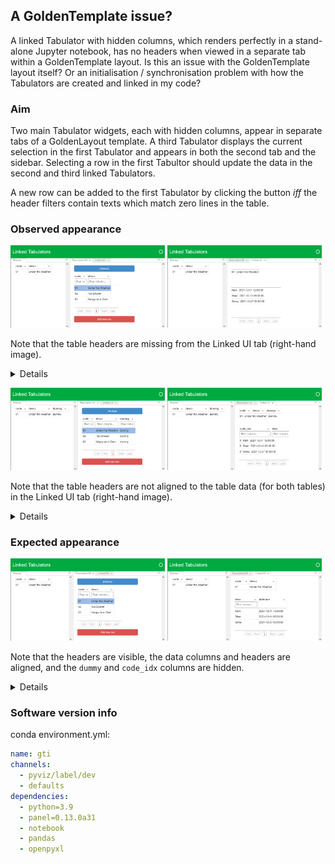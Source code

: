 ## A GoldenTemplate issue?
A linked Tabulator with hidden columns, which renders perfectly in a stand-alone Jupyter notebook, has no headers when viewed in a separate tab within a GoldenTemplate layout. Is this an issue with the GoldenTemplate layout itself? Or an initialisation / synchronisation problem with how the Tabulators are created and linked in my code?


### Aim
Two main Tabulator widgets, each with hidden columns, appear in separate tabs of a GoldenLayout template. A third Tabulator displays the current selection in the first Tabulator and appears in both the second tab and the sidebar. Selecting a row in the first Tabultor should update the data in the second and third linked Tabulators.

A new row can be added to the first Tabulator by clicking the button *iff* the header filters contain texts which match zero lines in the table.


### Observed appearance
<img src="screenshots/LinkTabs-hidesome-descr.png" width="49%" /> <img src="screenshots/LinkTabs-hidesome-linked.png" width="49%" />

Note that the table headers are missing from the Linked UI tab (right-hand image).

<details>

The above screenshots show the GoldenLayout app after either:
  * running the whole [GTI-UI-App notebook](./GTI-UI-App.ipynb) using `Cell > Run All`; or
  * running the first 4 cells after uncommenting the `hidden_columns=[...]` lines in the `gti.apps` sub-package:
    * [descr.py: line 28](https://github.com/grelston/GoldenTemplate-issue/blob/main/gti/apps/descr.py#L28)
    * [linked.py: line 23](https://github.com/grelston/GoldenTemplate-issue/blob/main/gti/apps/linked.py#L23)
    * [linked.py: line 37](https://github.com/grelston/GoldenTemplate-issue/blob/main/gti/apps/linked.py#L37)

</details>

<img src="screenshots/LinkTabs-showall-descr.png" width="49%" /> <img src="screenshots/LinkTabs-showall-linked.png" width="49%" />

Note that the table headers are not aligned to the table data (for both tables) in the Linked UI tab (right-hand image).

<details>

The above screenshots show the GoldenLayout app after:
  1. running the first 4 cells of the [GTI-UI-App notebook](./GTI-UI-App.ipynb);
     * which initialises the Tabulators with all columns visible;
  1. loading the data into the first Tabulator (click on the button);
  1. selecting a row in the first Tabulator.

</details>

### Expected appearance
<img src="screenshots/LinkTabs-aim-descr.png" width="49%"/> <img src="screenshots/LinkTabs-aim-linked.png" width="49%"/>

Note that the headers are visible, the data columns and headers are aligned, and the `dummy` and `code_idx` columns are hidden.

<details>

The above screenshots show the GoldenLayout app after:
  1. running the first 4 cells of the [GTI-UI-App notebook](./GTI-UI-App.ipynb);
     * which initialises the Tabulators with all columns visible;
  1. running the remaining cells one at a time *while viewing* the tab containing the Tabulator being modified;
  1. manually resizing the table columns using the mouse.

</details>

### Software version info
conda environment.yml:
```yml
name: gti
channels:
  - pyviz/label/dev
  - defaults
dependencies:
  - python=3.9
  - panel=0.13.0a31
  - notebook
  - pandas
  - openpyxl
```
